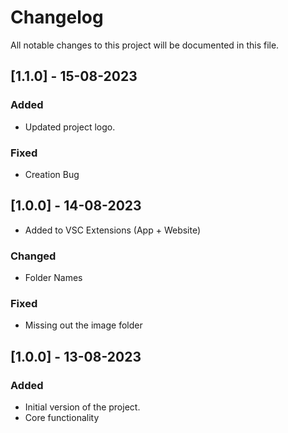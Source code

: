 # Changelog

All notable changes to this project will be documented in this file.

## [1.1.0] - 15-08-2023

### Added
- Updated project logo.

### Fixed
- Creation Bug

## [1.0.0] - 14-08-2023
- Added to VSC Extensions (App + Website)

### Changed
- Folder Names

### Fixed
- Missing out the image folder

## [1.0.0] - 13-08-2023

### Added
- Initial version of the project.
- Core functionality 


